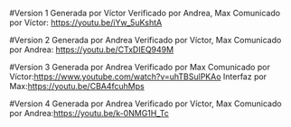 #Version 1
	Generada por Víctor
	Verificado por Andrea, Max
	Comunicado por Víctor: https://youtu.be/iYw_5uKshtA

#Version 2
	Generada por Andrea
	Verificado por Víctor, Max
	Comunicado por Andrea: https://youtu.be/CTxDIEQ949M

#Version 3
	Generada por Andrea
	Verificado por Max
	Comunicado por Víctor:https://www.youtube.com/watch?v=uhTBSulPKAo
	Interfaz por Max:https://youtu.be/CBA4fcuhMps

#Version 4
	Generada por Andrea
	Verificado por Víctor, Max
	Comunicado por Andrea:https://youtu.be/k-0NMG1H_Tc